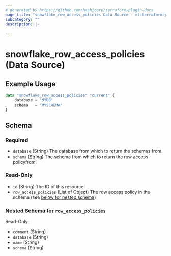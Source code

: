 ```yaml
---
# generated by https://github.com/hashicorp/terraform-plugin-docs
page_title: "snowflake_row_access_policies Data Source - ml-terraform-provider-snowflake"
subcategory: ""
description: |-
  
---
```


# snowflake_row_access_policies (Data Source)



## Example Usage

```terraform
data "snowflake_row_access_policies" "current" {
    database = "MYDB"
    schema   = "MYSCHEMA"
}
```

<!-- schema generated by tfplugindocs -->
## Schema

### Required

- `database` (String) The database from which to return the schemas from.
- `schema` (String) The schema from which to return the row access policyfrom.

### Read-Only

- `id` (String) The ID of this resource.
- `row_access_policies` (List of Object) The row access policy in the schema (see [below for nested schema](#nestedatt--row_access_policies))

<a id="nestedatt--row_access_policies"></a>
### Nested Schema for `row_access_policies`

Read-Only:

- `comment` (String)
- `database` (String)
- `name` (String)
- `schema` (String)


